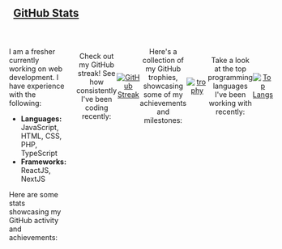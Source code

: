 <h2 id="github-stats" dir="auto">
  
  <a class="heading-link d-flex" href="#github-stats">GitHub Stats</a>
  
</h2>

<div id="github-stats" style="padding: 20px; display: flex; justify-content: center; align-items: flex-start;">
  
  <div style=" text-align: left; margin-right: 20px;">
    <p>I am a fresher currently working on web development. I have experience with the following:</p>
    <ul>
      <li><strong>Languages:</strong> JavaScript, HTML, CSS, PHP, TypeScript</li>
      <li><strong>Frameworks:</strong> ReactJS, NextJS</li>
    </ul>
    <p>Here are some stats showcasing my GitHub activity and achievements:</p>
  </div>

  <div style=" display: flex; justify-content: center; align-items: center; text-align: center;">
    
  <!-- GitHub Streak -->
  <p>Check out my GitHub streak! See how consistently I've been coding recently:</p>
  
  [![GitHub Streak](https://streak-stats.demolab.com?user=Abhinavv9258&theme=flat)](https://github.com/Abhinavv9258/Abhinavv9258)

  <!-- GitHub Trophies -->
  <p>Here's a collection of my GitHub trophies, showcasing some of my achievements and milestones:</p>

  [![trophy](https://github-profile-trophy.vercel.app/?username=Abhinavv9258&theme=flat)](https://github.com/Abhinavv9258/Abhinavv9258)

  <!-- Top Languages -->
  <p>Take a look at the top programming languages I've been working with recently:</p>
  
  [![Top Langs](https://github-readme-stats.vercel.app/api/top-langs/?username=Abhinavv9258&hide_progress=true&langs_count=8&hide=hack,jupyter%20notebook,kotlin,shell,assembly)](https://github.com/Abhinavv9258/Abhinavv9258)
  
  </div>

</div>
